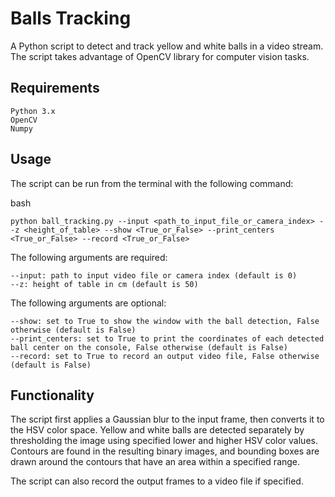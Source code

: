 # Balls Tracking

A Python script to detect and track yellow and white balls in a video stream. The script takes advantage of OpenCV library for computer vision tasks.


## Requirements

    Python 3.x
    OpenCV
    Numpy

## Usage
The script can be run from the terminal with the following command:

bash

`python ball_tracking.py --input <path_to_input_file_or_camera_index> --z <height_of_table> --show <True_or_False> --print_centers <True_or_False> --record <True_or_False>`

The following arguments are required:

    --input: path to input video file or camera index (default is 0)
    --z: height of table in cm (default is 50)

The following arguments are optional:

    --show: set to True to show the window with the ball detection, False otherwise (default is False)
    --print_centers: set to True to print the coordinates of each detected ball center on the console, False otherwise (default is False)
    --record: set to True to record an output video file, False otherwise (default is False)


## Functionality
The script first applies a Gaussian blur to the input frame, then converts it to the HSV color space. Yellow and white balls are detected separately by thresholding the image using specified lower and higher HSV color values. Contours are found in the resulting binary images, and bounding boxes are drawn around the contours that have an area within a specified range.

The script can also record the output frames to a video file if specified.
